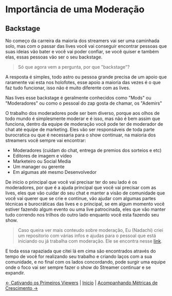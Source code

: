 # **Importância de uma Moderação**

## **Backstage**

No começo da carreira da maioria dos streamers vai ser uma caminhada solo, mas com o passar das lives você vai conseguir encontrar pessoas que suas ideias vão bater e você vai poder confiar, se você quiser e também elas, essas pessoas vão ser o seu backstage.

>Só que agora vem a pergunta, por que "backstage"?

A resposta é simples, todo astro ou pessoa grande precisa de um apoio que raramente vai esta nos holofotes, esse apoio a maioria das vezes é o que faz tudo funcionar, isso não é muito diferente com as lives. 

Nas lives esse backstage é geralmente conhecidos como "Mods" ou "Moderadores" ou como o pessoal do zap gosta de chamar, os "Ademirs" 

O trabalho dos moderadores pode ser bem diverso, porque aos olhos de todo mundo é simplesmente moderar e é isso, mas não é bem assim que funciona, dentro da equipe de moderação você pode ter de moderador de chat até equipe de marketing. Eles vão ser responsáveis de toda parte burocratica ou que é necessaria para o show continuar, na maioria dos streamers você sempre vai encontrar: 

- Moderadores (cuidam do chat, entrega de premios dos sorteios e etc)
- Editores de imagem e vídeo
- Marketeiro ou Social Media
- Um manager ou gerente
- Em algumas até mesmo Desenvolvedor

De inicio o principal que você vai precisar ter do seu lado é os moderadores, por que é a ajuda principal que você vai precisar com as lives, eles que vão cuidar do seu chat e manter a visão de comunidade que você vai querer que se crie e continue, vão ajudar com algumas partes técnicas e burocráticas das lives e o principal, se em algum momento você estiver fazendo algum evento ou uma live patrocinada, eles que vão manter tudo correndo nos trilhos do outro lado enquanto você esta fazendo seu show.

> Caso queira ver mais conteudo sobre moderação, Eu (Nadachi) criei um repositorio com várias infos e ajudas para o pessoal que está iniciando ou já trabalha com moderação. Ele se encontra nesse [link](https://github.com/Luisnadachi/Moderacao-para-Twitch).

E toda essa rapaziada que citei lá em cima são encontrados através do tempo de você for realizando seu trabalho e criando laços com a sua comunidade, e no final com os lados concordando, pode surgir uma equipe onde o foco vai ser sempre fazer o show do Streamer continuar e se expandir.

 [<- Cativando os Primeiros Viewers](/contents/livecoding/3-3-first-viewers.md) | [Inicio](/README.md) | [Acompanhando Métricas de Crescimento ->](/)
